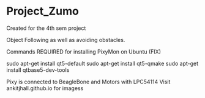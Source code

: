 # Project_Zumo
Created for the 4th sem project

Object Following as well as avoiding obstacles.

Commands REQUIRED for installing PixyMon on Ubuntu (FIX)

sudo apt-get install qt5-default
sudo apt-get install qt5-qmake
sudo apt-get install qtbase5-dev-tools

Pixy is connected to BeagleBone and Motors with LPC54114
Visit ankitjhall.github.io for imagess
